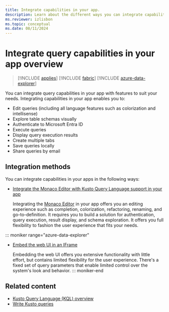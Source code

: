 ```yaml
---
title: Integrate capabilities in your app.
description: Learn about the different ways you can integrate capabilities in your apps.
ms.reviewer: izlisbon
ms.topic: conceptual
ms.date: 08/11/2024
---
```

# Integrate query capabilities in your app overview

> [!INCLUDE [applies](../../includes/applies-to-version/applies.md)] [!INCLUDE [fabric](../../includes/applies-to-version/fabric.md)] [!INCLUDE [azure-data-explorer](../../includes/applies-to-version/azure-data-explorer.md)]

You can integrate query capabilities in your app with features to suit your needs. Integrating capabilities in your app enables you to:

- Edit queries (including all language features such as colorization and intellisense)
- Explore table schemas visually
- Authenticate to Microsoft Entra ID
- Execute queries
- Display query execution results
- Create multiple tabs
- Save queries locally
- Share queries by email

## Integration methods

You can integrate capabilities in your apps in the following ways:

- [Integrate the Monaco Editor with Kusto Query Language support in your app](monaco-kusto.md)

    Integrating the [Monaco Editor](https://microsoft.github.io/monaco-editor/) in your app offers you an editing experience such as completion, colorization, refactoring, renaming, and go-to-definition. It requires you to build a solution for authentication, query execution, result display, and schema exploration. It offers you full flexibility to fashion the user experience that fits your needs.

::: moniker range="azure-data-explorer"
- [Embed the web UI in an IFrame](host-web-ux-in-iframe.md)

    Embedding the web UI offers you extensive functionality with little effort, but contains limited flexibility for the user experience. There's a fixed set of query parameters that enable limited control over the system's look and behavior.
::: moniker-end

## Related content

- [Kusto Query Language (KQL) overview](../../query/index.md)
- [Write Kusto queries](/azure/data-explorer/kusto/query/tutorials/learn-common-operators)
